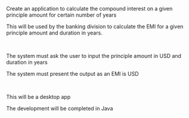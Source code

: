 Create an application to calculate the compound interest on a given principle amount for certain number of years

This will be used by the banking division to calculate the EMI for a given principle amount and duration in years.

 

The system must ask the user to input the principle amount in USD and duration in years

The system must present the output as an EMI is USD

 

This will be a desktop app

The development will be completed in Java